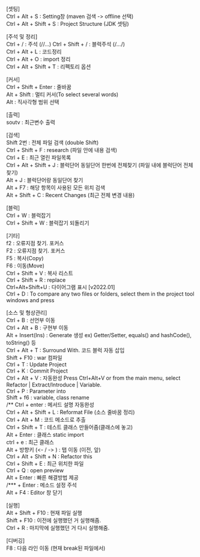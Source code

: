 [셋팅]   
Ctrl + Alt + S : Setting창 (maven 검색 -> offline 선택)   
Ctrl + Alt + Shift + S : Project Structure (JDK 셋팅)   

[주석 및 정리]   
Ctrl + / : 주석   (//...)
Ctrl + Shift + / : 블럭주석 (/*...*/)  
Ctrl + Alt + L : 코드정리   
Ctrl + Alt + O : import 정리   
Ctrl + Alt + Shift + T : 리펙토리 옵션 

[커서]  
Ctrl + Shift + Enter : 줄바꿈   
Alt + Shift : 멀티 커서(To select several words)   
Alt : 직사각형 범위 선택  

[출력]   
soutv : 최근변수 출력 

[검색]   
Shift 2번 : 전체 파일 검색 (double Shift)  
Ctrl + Shift + F : research (파일 안에 내용 검색)    
Ctrl + E : 최근 열린 파일목록    
Ctrl + Alt + Shift + J : 블럭단어 동일단어 한번에 전체찾기 (파일 내에 블럭단어 전체 찾기)   
Alt + J : 블럭단어랑 동일단어 찾기   
Alt + F7 : 해당 항목이 사용된 모든 위치 검색   
Alt + Shift + C : Recent Changes (최근 전체 변경 내용)   

[블럭]   
Ctrl + W : 블럭잡기   
Ctrl + Shift + W : 블럭잡기 되돌리기

[기타]       
f2 : 오류지점 찾기. 포커스   
F2 : 오류지점 찾기. 포커스   
F5 : 복사(Copy)   
F6 : 이동(Move)   
Ctrl + Shift + V : 복사 리스트   
Ctrl + Shift + R : replace   
Ctrl+Alt+Shift+U : 다이어그램 표시 [v2022.01]  
Ctrl + D : To compare any two files or folders, select them in the project tool windows and press    

[소스 및 형상관리]  
Ctrl + B : 선언부 이동     
Ctrl + Alt + B : 구현부 이동   
Alt + Insert(Ins) : Generate 생성 ex) Getter/Setter, equals() and hashCode(), toString() 등  
Ctrl + Alt + T : Surround With. 코드 블럭 자동 삽입   
Shift + F10 : war 컴파일      
Ctrl + T : Update Project      
Ctrl + K : Commit Project     
Ctrl + Alt + V : 자동완성 Press Ctrl+Alt+V or from the main menu, select Refactor | Extract/Introduce | Variable.   
Ctrl + P : Parameter into     
Shift + f6 : variable, class rename   
/** Ctrl + enter : 메서드 설명 자동완성   
Ctrl + Alt + Shift + L : Reformat File (소스 줄바꿈 정리)   
Ctrl + Alt + M : 코드 메소드로 추출   
Ctrl + Shift + T : 테스트 클래스 만들어줌(클래스에 놓고)    
Alt + Enter : 클래스 static import     
ctrl + e : 최근 클래스     
Alt + 방향키 (<- / -> ) : 탭 이동 (이전, 앞)  
Ctrl + Alt + Shift + N : Refactor this  
Ctrl + Shift + E : 최근 위치한 파일  
Ctrl + Q : open preview     
Alt + Enter : 빠른 해결방법 제공      
/*** +  Enter : 메소드 설정 주석     
Alt + F4 : Editor 창 닫기  


[실행]   
Alt + Shift + F10 : 현재 파일 실행   
Shift + F10 : 이전에 실행했던 거 실행해줌.         
Ctrl + R : 마지막에 실행했던 거 다시 실행해줌.    

[디버깅]  
F8 : 다음 라인 이동 (현재 break된 파일에서)  



  
 

